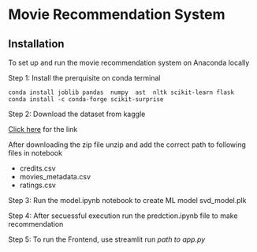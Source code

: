 # Movie Recommendation System

## Installation
To set up and run the movie recommendation system on Anaconda locally

Step 1: Install the prerquisite on conda terminal

```
conda install joblib pandas  numpy  ast  nltk scikit-learn flask 
conda install -c conda-forge scikit-surprise 
```

Step 2: Download the dataset from kaggle

[Click here](https://www.kaggle.com/datasets/rounakbanik/the-movies-dataset) for the link

After downloading the zip file unzip and add the correct path to following files in notebook
- credits.csv
- movies_metadata.csv
- ratings.csv

Step 3: Run the model.ipynb notebook to create ML model svd_model.plk 

Step 4: After secuessful execution run the predction.ipynb file to make recommendation

Step 5: To run the Frontend, use streamlit run *path to app.py*



